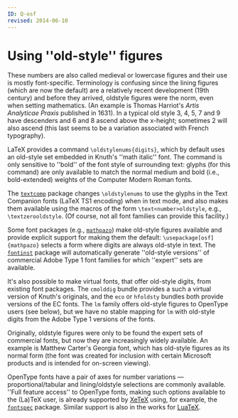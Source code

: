 ```yaml
---
ID: Q-osf
revised: 2014-06-10
---
```

# Using ''old-style'' figures

These numbers are also called medieval or lowercase figures and their
use is mostly font-specific.  Terminology is confusing since the
lining figures (which are now the default) are a relatively recent
development (19th century) and before they arrived, oldstyle figures
were the norm, even when setting mathematics.  (An example is Thomas
Harriot's _Artis Analyticae Praxis_ published in 1631).  In a
typical old style 3, 4, 5, 7 and 9 have descenders and 6 and 8 ascend
above the x-height; sometimes 2 will also ascend (this last seems to
be a variation associated with French typography).

LaTeX provides a command `\oldstylenums{digits}`, which
by default uses an old-style set embedded in Knuth's ''math italic''
font.  The command is only sensitive to ''bold'' of the font style of
surrounding text: glyphs (for this command) are only available to
match the normal medium and bold (i.e., bold-extended) weights of the
Computer Modern Roman fonts.

The [`textcomp`](https://ctan.org/pkg/textcomp) package changes `\oldstylenums` to use the
glyphs in the Text Companion fonts (LaTeX TS1 encoding) when
in text mode, and also makes them available using the macros of the
form `\text<number>oldstyle`, e.g., `\textzerooldstyle`.
(Of course, not all font families can provide this facility.)

Some font packages (e.g., [`mathpazo`](https://ctan.org/pkg/mathpazo)) make old-style figures
available and provide explicit support for making them the default:
`\usepackage[osf]{mathpazo}` selects a form where digits are
always old-style in text.  The [`fontinst`](https://ctan.org/pkg/fontinst) package will
automatically generate ''old-style versions'' of commercial Adobe Type
1 font families for which ''expert'' sets are available.

It's also possible to make virtual fonts, that offer old-style digits,
from existing font packages.  The `cmolddig` bundle provides
a such a virtual version of Knuth's originals, and the `eco`
or `hfoldsty` bundles both provide versions of the EC
fonts.  The `lm` family offers old-style figures to OpenType
users (see below), but we have no stable mapping for `lm`
with old-style digits from the Adobe Type 1 versions of the fonts.

Originally, oldstyle figures were only to be found the expert sets of
commercial fonts, but now they are increasingly widely available.  An
example is Matthew Carter's Georgia font, which has old-style figures
as its normal form (the font was created for inclusion with certain
Microsoft products and is intended for on-screen viewing).

OpenType fonts have a pair of axes for number variations&nbsp;&mdash;
proportional/tabular and lining/oldstyle selections are commonly
available.  ''Full feature access'' to OpenType fonts, making such
options available to the (La)TeX user, is already supported by
[XeTeX](./FAQ-xetex.html) using, for example, the [`fontspec`](https://ctan.org/pkg/fontspec)
package.  Similar support is also in the works for
[LuaTeX](./FAQ-luatex.html).

